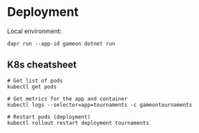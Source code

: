 # Deployment

Local environment:

    dapr run --app-id gameon dotnet run

## K8s cheatsheet

    # Get list of pods
    kubectl get pods

    # Get metrics for the app and container
    kubectl logs --selector=app=tournaments -c gameontournaments

    # Restart pods (deployment)
    kubectl rollout restart deployment tournaments
